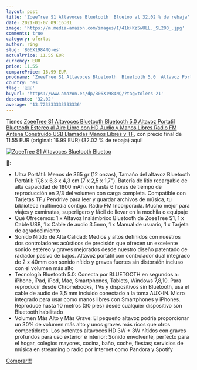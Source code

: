 ```yaml
---
layout: post
title: 'ZoeeTree S1 Altavoces Bluetooth  Bluetoo al 32.02 % de rebaja'
date: 2021-01-07 09:16:01
image: 'https://m.media-amazon.com/images/I/41k+Kz5wULL._SL200_.jpg'
comments: true
category: ofertas
author: ring
slug: 'B06X1984NQ-es'
actualPrice: 11.55 EUR
currency: EUR
price: 11.55
comparePrice: 16.99 EUR
prodname: 'ZoeeTree S1 Altavoces Bluetooth  Bluetooth 5.0  Altavoz Portatil Bluetooth  Estereo  al Aire Libre  con HD Audio y Manos Libres  Radio FM Antena Construido  USB  Llamadas Manos Libres y TF.'
country: 'es'
flag: '🇪🇸'
buyurl: 'https://www.amazon.es/dp/B06X1984NQ/?tag=tolees-21'
descuento: '32.02'
average: '13.723333333333336'
---
```


Tienes [ZoeeTree S1 Altavoces Bluetooth  Bluetooth 5.0  Altavoz Portatil Bluetooth  Estereo  al Aire Libre  con HD Audio y Manos Libres  Radio FM Antena Construido  USB  Llamadas Manos Libres y TF.](https://www.amazon.es/dp/B06X1984NQ/?tag=tolees-21) con precio final de  11.55 EUR (original: 16.99 EUR) (32.02 %  de rebaja) aqui!

[![ZoeeTree S1 Altavoces Bluetooth  Bluetoo](https://m.media-amazon.com/images/I/41k+Kz5wULL._SL200_.jpg)](https://www.amazon.es/dp/B06X1984NQ/?tag=tolees-21)

🔎:

- Ultra Portátil: Menos de 365 gr (12 onzas), Tamaño del altavoz Bluetooth Portátil: 17,8 x 6,3 x 4,3 cm (7 x 2,5 x 1,7"). Batería de litio recargable de alta capacidad de 1800 mAh con hasta 6 horas de tiempo de reproducción en 2/3 del volumen con carga completa. Compatible con Tarjetas TF / Pendrive para leer y guardar archivos de música, tu biblioteca multimedia contigo. Radio FM Incorporada. Mucho mejor para viajes y caminatas, superligero y fácil de llevar en la mochila o equipaje
- Qué Ofrecemos: 1 x Altavoz Inalámbrico Bluetooth de ZoeeTree S1, 1 x Cable USB, 1 x Cable de audio 3.5mm, 1 x Manual de usuario, 1 x Tarjeta de agradecimiento
- Sonido Nítido de Alta Calidad: Medios y altos definidos con nuestros dos controladores acústicos de precisión que ofrecen un excelente sonido estéreo y graves mejorados desde nuestro diseño patentado de radiador pasivo de bajos. Altavoz portátil con controlador dual integrado de 2 x 40mm con sonido nítido y graves fuertes sin distorsión incluso con el volumen más alto
- Tecnología Bluetooth 5.0: Conecta por BLUETOOTH en segundos a: iPhone, iPad, iPod, Mac, Smartphones, Tablets, Windows 7,8,10. Para reproducir desde Chromebooks, TVs y dispositivos sin Bluetooth, usa el cable de audio de 3,5 mm incluido conectado a la toma AUX-IN. Micro integrado para usar como manos libres con Smartphones y iPhones. Reproduce hasta 10 metros (30 pies) desde cualquier dispositivo son Bluetooth habilitado
- Volumen Más Alto y Más Grave: El pequeño altavoz podría proporcionar un 30% de volumen más alto y unos graves más ricos que otros competidores. Los potentes altavoces HD 3W + 3W nítidos con graves profundos para uso exterior e interior: Sonido envolvente, perfecto para el hogar, colegios mayores, cocina, baño, coche, fiestas; servicios de música en streaming o radio por Internet como Pandora y Spotify

[Comprar!!!](https://www.amazon.es/dp/B06X1984NQ/?tag=tolees-21)
